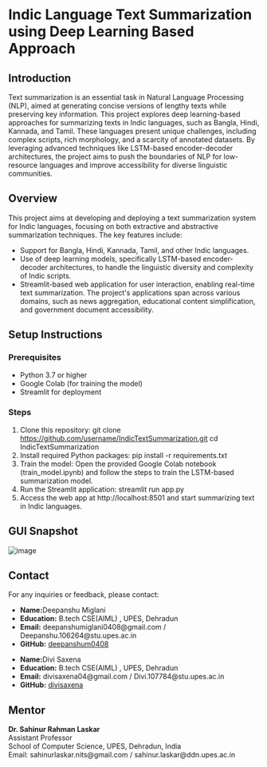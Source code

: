 # Indic Language Text Summarization using Deep Learning Based Approach

## Introduction
Text summarization is an essential task in Natural Language Processing (NLP), aimed at generating concise versions of lengthy texts while preserving key information. This project explores deep learning-based approaches for summarizing texts in Indic languages, such as Bangla, Hindi, Kannada, and Tamil. These languages present unique challenges, including complex scripts, rich morphology, and a scarcity of annotated datasets. By leveraging advanced techniques like LSTM-based encoder-decoder architectures, the project aims to push the boundaries of NLP for low-resource languages and improve accessibility for diverse linguistic communities.


## Overview
This project aims at developing and deploying a text summarization system for Indic languages, focusing on both extractive and abstractive summarization techniques. The key features include:
- Support for Bangla, Hindi, Kannada, Tamil, and other Indic languages.
- Use of deep learning models, specifically LSTM-based encoder-decoder architectures, to handle the linguistic diversity and complexity of Indic scripts.
- Streamlit-based web application for user interaction, enabling real-time text summarization.
The project's applications span across various domains, such as news aggregation, educational content simplification, and government document accessibility.


## Setup Instructions
### Prerequisites
- Python 3.7 or higher
- Google Colab (for training the model)
- Streamlit for deployment
### Steps
1. Clone this repository:
   git clone https://github.com/username/IndicTextSummarization.git
   cd IndicTextSummarization
2. Install required Python packages:
pip install -r requirements.txt
3. Train the model:
Open the provided Google Colab notebook (train_model.ipynb) and follow the steps to train the LSTM-based summarization model.
4. Run the Streamlit application:
streamlit run app.py
5. Access the web app at http://localhost:8501 and start summarizing text in Indic languages.

## GUI Snapshot
![image](https://github.com/user-attachments/assets/4edfc22b-cfda-48de-938f-c9da328477f2)




<h2 id="contact">Contact</h2>
  <p>For any inquiries or feedback, please contact:</p>
  <ul>
    <li><strong>Name:</strong>Deepanshu Miglani</li>
    <li><strong>Education:</strong> B.tech CSE(AIML) , UPES, Dehradun</li>
    <li><strong>Email:</strong> deepanshumiglani0408@gmail.com / Deepanshu.106264@stu.upes.ac.in</li>
    <li><strong>GitHub:</strong> <a href="https://github.com/deepanshum0408">deepanshum0408</a></li>
  </ul>
    <ul>
    <li><strong>Name:</strong>Divi Saxena</li>
    <li><strong>Education:</strong> B.tech CSE(AIML) , UPES, Dehradun</li>
    <li><strong>Email:</strong> divisaxena04@gmail.com / Divi.107784@stu.upes.ac.in</li>
    <li><strong>GitHub:</strong> <a href="https://github.com/">divisaxena</a></li>
  </ul>
  
  <h2 id="mentor">Mentor</h2>
  <p><strong>Dr. Sahinur Rahman Laskar</strong><br>
  Assistant Professor<br>
  School of Computer Science, UPES, Dehradun, India<br>
  Email: sahinurlaskar.nits@gmail.com / sahinur.laskar@ddn.upes.ac.in<br>
  </p>

